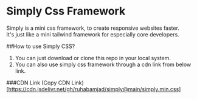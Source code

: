 # Simply Css Framework
Simply is a mini css framework, to create responsive websites faster.  
It's just like a mini tailwind framework for especially core developers.  

##How to use Simply CSS?
1. You can just download or clone this repo in your local system.  
2. You can also use simply css framework through a cdn link from below link.

###CDN Link
(Copy CDN Link)[https://cdn.jsdelivr.net/gh/ruhabamjad/simply@main/simply.min.css]
